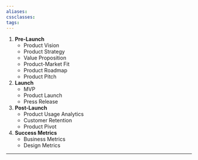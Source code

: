 ```yaml
---
aliases: 
cssclasses: 
tags:
---
```


1. **Pre-Launch**
   - Product Vision
   - Product Strategy
   - Value Proposition
   - Product-Market Fit
   - Product Roadmap
   - Product Pitch
2. **Launch**
   - MVP
   - Product Launch
   - Press Release
3. **Post-Launch**
   - Product Usage Analytics
   - Customer Retention
   - Product Pivot
4. **Success Metrics**
   - Business Metrics
   - Design Metrics
---
